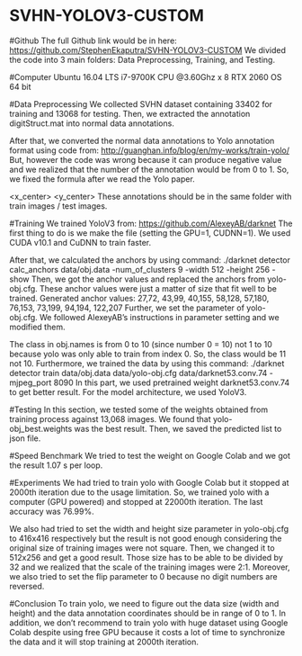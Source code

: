 # SVHN-YOLOV3-CUSTOM

#Github
The full Github link would be in here: https://github.com/StephenEkaputra/SVHN-YOLOV3-CUSTOM
We divided the code into 3 main folders: Data Preprocessing, Training, and Testing.

#Computer
Ubuntu 16.04 LTS
i7-9700K CPU @3.60Ghz x 8
RTX 2060
OS 64 bit

#Data Preprocessing
We collected SVHN dataset containing 33402 for training and 13068 for testing. Then, we extracted the annotation digitStruct.mat into normal data annotations.

After that, we converted the normal data annotations to Yolo annotation format using code from: http://guanghan.info/blog/en/my-works/train-yolo/
But, however the code was wrong because it can produce negative value and we realized that the number of the annotation would be from 0 to 1. So, we fixed the formula after we read the Yolo paper.

<class> <x_center> <y_center> <width> <height>
These annotations should be in the same folder with train images / test images.

#Training
We trained YoloV3 from: https://github.com/AlexeyAB/darknet
The first thing to do is we make the file (setting the GPU=1, CUDNN=1). We used CUDA v10.1 and CuDNN to train faster.

After that, we calculated the anchors by using command: 
./darknet detector calc_anchors data/obj.data -num_of_clusters 9 -width 512 -height 256 -show
Then, we got the anchor values and replaced the anchors from yolo-obj.cfg. These anchor values were just a matter of size that fit well to be trained.
Generated anchor values:
27,72, 43,99, 40,155, 58,128, 57,180, 76,153, 73,199, 94,194, 122,207
Further, we set the parameter of yolo-obj.cfg. We followed AlexeyAB’s instructions in parameter setting and we modified them.
 
The class in obj.names is from 0 to 10 (since number 0 = 10) not 1 to 10 because yolo was only able to train from index 0. So, the class would be 11 not 10.
Furthermore, we trained the data by using this command:
./darknet detector train data/obj.data data/yolo-obj.cfg data/darknet53.conv.74 -mjpeg_port 8090
In this part, we used pretrained weight darknet53.conv.74 to get better result. For the model architecture, we used YoloV3.

#Testing
In this section, we tested some of the weights obtained from training process against 13,068 images. We found that yolo-obj_best.weights was the best result. Then, we saved the predicted list to json file.
 
#Speed Benchmark
We tried to test the weight on Google Colab and we got the result 1.07 s per loop.
 
#Experiments
We had tried to train yolo with Google Colab but it stopped at 2000th iteration due to the usage limitation. So, we trained yolo with a computer (GPU powered) and stopped at 22000th iteration. The last accuracy was 76.99%.
 
We also had tried to set the width and height size parameter in yolo-obj.cfg to 416x416 respectively but the result is not good enough considering the original size of training images were not square. Then, we changed it to 512x256 and get a good result. Those size has to be able to be divided by 32 and we realized that the scale of the training images were 2:1. Moreover, we also tried to set the flip parameter to 0 because no digit numbers are reversed.
 	 	 	 	 
#Conclusion
To train yolo, we need to figure out the data size (width and height) and the data annotation coordinates should be in range of 0 to 1. In addition, we don’t recommend to train yolo with huge dataset using Google Colab despite using free GPU because it costs a lot of time to synchronize the data and it will stop training at 2000th iteration.
